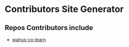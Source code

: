 # Contributors Site Generator

## Repos Contributors include

- [walrus-co-learn](https://github.com/walrus-co-learn/walrus-co-learn)
